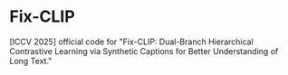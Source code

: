 # Fix-CLIP
[ICCV 2025] official code for "Fix-CLIP: Dual-Branch Hierarchical Contrastive Learning via Synthetic Captions for Better Understanding of Long Text."
